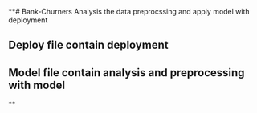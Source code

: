 **# Bank-Churners
Analysis the data preprocssing and apply model with deployment
## Deploy file contain deployment
## Model file contain analysis and preprocessing with model
**
